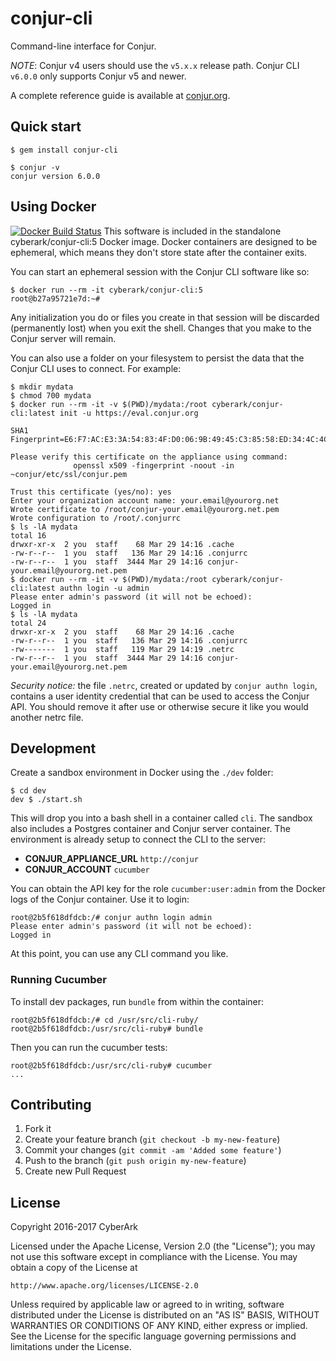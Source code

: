 # conjur-cli

Command-line interface for Conjur.

*NOTE*: Conjur v4 users should use the `v5.x.x` release path. Conjur CLI `v6.0.0` only supports Conjur v5 and newer.

A complete reference guide is available at [conjur.org](https://www.conjur.org).

## Quick start

```sh-session
$ gem install conjur-cli

$ conjur -v
conjur version 6.0.0
```

## Using Docker
[![Docker Build Status](https://img.shields.io/docker/build/conjurinc/cli5.svg)](https://hub.docker.com/r/conjurinc/cli5/)
This software is included in the standalone cyberark/conjur-cli:5 Docker image. Docker containers are designed to be ephemeral, which means they don't store state after the container exits.

You can start an ephemeral session with the Conjur CLI software like so:
```sh-session 
$ docker run --rm -it cyberark/conjur-cli:5
root@b27a95721e7d:~# 
```

Any initialization you do or files you create in that session will be discarded (permanently lost) when you exit the shell. Changes that you make to the Conjur server will remain.

You can also use a folder on your filesystem to persist the data that the Conjur CLI uses to connect. For example:
```sh-session
$ mkdir mydata
$ chmod 700 mydata
$ docker run --rm -it -v $(PWD)/mydata:/root cyberark/conjur-cli:latest init -u https://eval.conjur.org

SHA1 Fingerprint=E6:F7:AC:E3:3A:54:83:4F:D0:06:9B:49:45:C3:85:58:ED:34:4C:4C

Please verify this certificate on the appliance using command:
              openssl x509 -fingerprint -noout -in ~conjur/etc/ssl/conjur.pem

Trust this certificate (yes/no): yes
Enter your organization account name: your.email@yourorg.net
Wrote certificate to /root/conjur-your.email@yourorg.net.pem
Wrote configuration to /root/.conjurrc
$ ls -lA mydata
total 16
drwxr-xr-x  2 you  staff    68 Mar 29 14:16 .cache
-rw-r--r--  1 you  staff   136 Mar 29 14:16 .conjurrc
-rw-r--r--  1 you  staff  3444 Mar 29 14:16 conjur-your.email@yourorg.net.pem
$ docker run --rm -it -v $(PWD)/mydata:/root cyberark/conjur-cli:latest authn login -u admin 
Please enter admin's password (it will not be echoed): 
Logged in
$ ls -lA mydata
total 24
drwxr-xr-x  2 you  staff    68 Mar 29 14:16 .cache
-rw-r--r--  1 you  staff   136 Mar 29 14:16 .conjurrc
-rw-------  1 you  staff   119 Mar 29 14:19 .netrc
-rw-r--r--  1 you  staff  3444 Mar 29 14:16 conjur-your.email@yourorg.net.pem
```
*Security notice:* the file `.netrc`, created or updated by `conjur authn login`, contains a user identity credential that can be used to access the Conjur API. You should remove it after use or otherwise secure it like you would another netrc file.

## Development

Create a sandbox environment in Docker using the `./dev` folder:

```sh-session
$ cd dev
dev $ ./start.sh
```

This will drop you into a bash shell in a container called `cli`. The sandbox also includes a Postgres container and Conjur server container. The environment is already setup to connect the CLI to the server:

* **CONJUR_APPLIANCE_URL** `http://conjur`
* **CONJUR_ACCOUNT** `cucumber`

You can obtain the API key for the role `cucumber:user:admin` from the Docker logs of the Conjur container. Use it to login:

```sh-session
root@2b5f618dfdcb:/# conjur authn login admin
Please enter admin's password (it will not be echoed):
Logged in
```

At this point, you can use any CLI command you like.

### Running Cucumber

To install dev packages, run `bundle` from within the container:

```sh-session
root@2b5f618dfdcb:/# cd /usr/src/cli-ruby/
root@2b5f618dfdcb:/usr/src/cli-ruby# bundle
```

Then you can run the cucumber tests:

```sh-session
root@2b5f618dfdcb:/usr/src/cli-ruby# cucumber
...
```

## Contributing

1. Fork it
2. Create your feature branch (`git checkout -b my-new-feature`)
3. Commit your changes (`git commit -am 'Added some feature'`)
4. Push to the branch (`git push origin my-new-feature`)
5. Create new Pull Request

## License

Copyright 2016-2017 CyberArk

Licensed under the Apache License, Version 2.0 (the "License");
you may not use this software except in compliance with the License.
You may obtain a copy of the License at

    http://www.apache.org/licenses/LICENSE-2.0

Unless required by applicable law or agreed to in writing, software
distributed under the License is distributed on an "AS IS" BASIS,
WITHOUT WARRANTIES OR CONDITIONS OF ANY KIND, either express or implied.
See the License for the specific language governing permissions and
limitations under the License.
